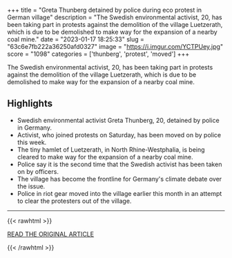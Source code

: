 +++
title = "Greta Thunberg detained by police during eco protest in German village"
description = "The Swedish environmental activist, 20, has been taking part in protests against the demolition of the village Luetzerath, which is due to be demolished to make way for the expansion of a nearby coal mine."
date = "2023-01-17 18:25:33"
slug = "63c6e7fb222a36250afd0327"
image = "https://i.imgur.com/YCTPUey.jpg"
score = "1098"
categories = ['thunberg', 'protest', 'moved']
+++

The Swedish environmental activist, 20, has been taking part in protests against the demolition of the village Luetzerath, which is due to be demolished to make way for the expansion of a nearby coal mine.

## Highlights

- Swedish environmental activist Greta Thunberg, 20, detained by police in Germany.
- Activist, who joined protests on Saturday, has been moved on by police this week.
- The tiny hamlet of Luetzerath, in North Rhine-Westphalia, is being cleared to make way for the expansion of a nearby coal mine.
- Police say it is the second time that the Swedish activist has been taken on by officers.
- The village has become the frontline for Germany's climate debate over the issue.
- Police in riot gear moved into the village earlier this month in an attempt to clear the protesters out of the village.

---

{{< rawhtml >}}
  <p class="article-category">
    <a target="_blank" href="https://news.sky.com/story/greta-thunberg-detained-by-police-during-eco-protest-in-german-village-12788902">READ THE ORIGINAL ARTICLE</a>
  </p>
{{< /rawhtml >}}
